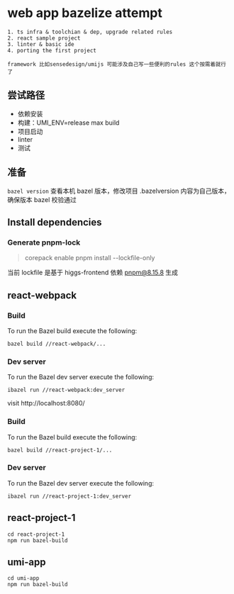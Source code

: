 # web app bazelize attempt

```text
1. ts infra & toolchian & dep, upgrade related rules 
2. react sample project 
3. linter & basic ide 
4. porting the first project 

framework 比如sensedesign/umijs 可能涉及自己写一些便利的rules 这个按需着就行了
```

## 尝试路径

- 依赖安装
- 构建：UMI_ENV=release max build
- 项目启动
- linter
- 测试

## 准备

`bazel version` 查看本机 bazel 版本，修改项目 .bazelversion 内容为自己版本，确保版本 bazel 校验通过

## Install dependencies

### Generate pnpm-lock

> corepack enable
> pnpm install --lockfile-only

当前 lockfile 是基于 higgs-frontend 依赖 pnpm@8.15.8 生成

## react-webpack

### Build

To run the Bazel build execute the following:

```shell
bazel build //react-webpack/...
```

### Dev server

To run the Bazel dev server execute the following:

```shell
ibazel run //react-webpack:dev_server
```

visit http://localhost:8080/

### Build

To run the Bazel build execute the following:

```shell
bazel build //react-project-1/...
```

### Dev server

To run the Bazel dev server execute the following:

```shell
ibazel run //react-project-1:dev_server
```

## react-project-1

```shell
cd react-project-1
npm run bazel-build
```

## umi-app

```shell
cd umi-app
npm run bazel-build
```
